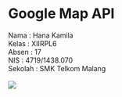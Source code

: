 # Google Map API

<p>Nama : Hana Kamila<br>
Kelas : XIIRPL6<br>
Absen : 17<br>
NIS : 4719/1438.070<br>
Sekolah : SMK Telkom Malang<br><br>

<img src="https://lh4.googleusercontent.com/1Fxu7iHtJGztMiDRrurBJjwLXJuYA5NLMUbd7h76RhwPWGdHM0Zw7fAtd2EN-goQj1T3VZ10PlY_N_Z7bv86=w1366-h672-rw"/>
